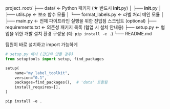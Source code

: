 project_root/
├── data/                        ← Python 패키지 (★ 반드시 __init__.py)
│   ├── __init__.py
│   ├── utils.py                 ← 보조 함수 모듈
│   └── format_labels.py         ← 라벨 처리 메인 모듈
│
├── main.py                      ← 전체 파이프라인 실행을 위한 진입점 스크립트 (optional)
├── requirements.txt             ← 의존성 패키지 목록 (협업 시 설치 안내용)
├── setup.py                     ← 협업을 위한 개발 설치 환경 구성용 (예: `pip install -e .`)
└── README.md


팀원이 바로 설치하고 import 가능하게
```python
# setup.py 예시 (간단히 만들 경우)
from setuptools import setup, find_packages

setup(
    name="my_label_toolkit",
    version="0.1",
    packages=find_packages(),  # 'data' 포함됨
    install_requires=[],
)
```
```shell
pip install -e .
```